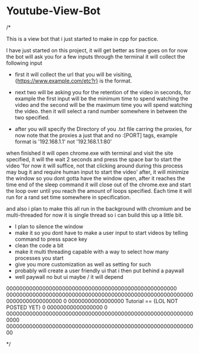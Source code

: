 # Youtube-View-Bot

/*

This is a view bot that i just started to make in cpp for pactice.

I have just started on this project, it will get better as time goes on for now the bot
will ask you for a few inputs through the terminal it will collect the following input

* first it will collect the url that you will be visiting, {https://www.example.com/etc?r} is 
the format.

* next two will be asking you for the retention of the video in seconds, for example
the first input will be the minimum time to spend watching the video and the second
will be the maximum time you will spend watching the video. then it will select a rand
number somewhere in between the two specified.

* after you will specify the Directory of you .txt file carring the proxies, for now
note that the proxies a just that and no :[PORT] tags, example format is '192.168.1.1'
not '192.168.1.1:80'

when finished it will open chrome.exe with terminal and visit the site specified, it 
will the wait 2 seconds and press the space bar to start the video 'for now it will 
suffice, not that clicking around during this process may bug it and require human input
to start the video' after, it will minimize the window so you dont gotta have the window 
open, after it reaches the time end of the sleep command it will close out of the chrome.exe
and start the loop over until you reach the amount of loops specified. Each time it will run
for a rand set time somewhere in specification.

and also i plan to make this all run in the background with chromium and be multi-threaded
for now it is single thread so i can build this up a little bit.

- I plan to silence the window
- make it so you dont have to make a user input to start videos by telling command to press space key
- clean the code a bit
- make it multi threading capable with a way to select how many processes you start
- give you more customization as well as setting for such
- probably will create a user friendly ui that i then put behind a paywall
- well paywall no but ui maybe / it will depend

0000000000000000000000000000000000000000000000000000
000000000000000000000000000000000000000000000000000000000
00000000000000000                                         0
00000000000000000     Tutorial == {LOL NOT POSTED YET}     0
00000000000000000                                           0
0000000000000000000000000000000000000000000000000000000000000
00000000000000000000000000000000000000000000000000000000000

*/
